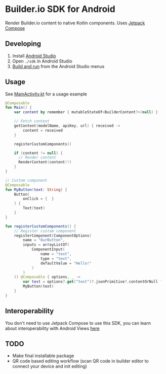 # Builder.io SDK for Android

Render Builder.io content to native Kotlin components. Uses [Jetpack Compose](https://jetpackcompose.com/)

## Developing

1. Install [Android Studio](https://developer.android.com/studio/install)
2. Open `./sdk` in Android Studio
3. [Build and run](https://developer.android.com/studio/run) from the Android Studio menus

## Usage

See [MainActivity.kt](./sdk/app/src/main/java/com/example/myapplication/MainActivity.kt) for a usage example

```kotlin
@Composable
fun Main() {
    var content by remember { mutableStateOf<BuilderContent?>(null) }

    // Fetch content
    getContent(modelName, apiKey, url) { received ->
        content = received
    }

    registerCustomComponents()

    if (content != null) {
      // Render content
      RenderContent(content!!)
    }
}

// Custom component
@Composable
fun MyButton(text: String) {
    Button(
        onClick = {  }
    ) {
        Text(text)
    }
}

fun registerCustomComponents() {
    // Register custom component
    registerComponent(ComponentOptions(
        name = "OurButton",
        inputs = arrayListOf(
            ComponentInput(
                name = "text",
                type = "text",
                defaultValue = "Hello!"
            )
        )
    )) @Composable { options, _ ->
        var text = options?.get("text")?.jsonPrimitive?.contentOrNull ?: ""
        MyButton(text)
    }
}
```

## Interoperability

You don't need to use Jetpack Compose to use this SDK, you can learn about interoperability with Android Views [here](https://developer.android.com/jetpack/compose/interop/interop-apis)

## TODO
- Make final installable package
- QR code based editing workflow (scan QR code in builder editor to connect your device and init editing)